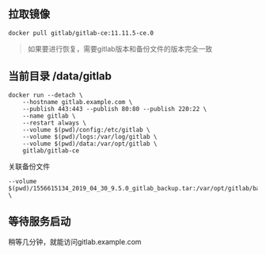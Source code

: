 ## 拉取镜像
```
docker pull gitlab/gitlab-ce:11.11.5-ce.0
```
> 如果要进行恢复，需要gitlab版本和备份文件的版本完全一致

## 当前目录 /data/gitlab
```
docker run --detach \
    --hostname gitlab.example.com \
    --publish 443:443 --publish 80:80 --publish 220:22 \
    --name gitlab \
    --restart always \
    --volume $(pwd)/config:/etc/gitlab \
    --volume $(pwd)/logs:/var/log/gitlab \
    --volume $(pwd)/data:/var/opt/gitlab \
    gitlab/gitlab-ce
```

关联备份文件
```
--volume $(pwd)/1556615134_2019_04_30_9.5.0_gitlab_backup.tar:/var/opt/gitlab/backups/1556615134_2019_04_30_9.5.0_gitlab_backup.tar \
```

## 等待服务启动

稍等几分钟，就能访问gitlab.example.com

